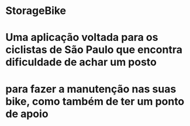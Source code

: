 # StorageBike
# Uma aplicação voltada para os ciclistas de São Paulo que encontra dificuldade de achar um posto 
# para fazer a manutenção nas suas bike, como também de ter um ponto de apoio
